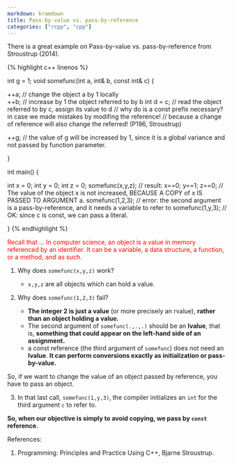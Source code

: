 ```yaml
---
markdown: kramdown
title: Pass-by-value vs. pass-by-reference
categories: ["rcpp", "cpp"]
---
```


<link rel="stylesheet" type="text/css" href="/css/sidecpp.css">


<p> There is a great example on Pass-by-value vs. pass-by-reference from Stroustrup (2014). </p>


{% highlight c++ linenos %}

int g = 1;
void somefunc(int a, int& b, const int& c) {

  ++a;           // change the object a by 1 locally                 
  ++b;           // increase by 1 the object referred to by b 
  int d = c;     // read the object referred to by c, assign its value to d
                 // why do is a const prefix necessary? in case we made mistakes by modifing the reference! 
                 // because a change of reference will also change the referred! (P196, Stroustrup)
  
  ++g;           // the value of g will be increased by 1, since it is a global variance and not passed by function parameter.

}

int main() {

  int x = 0;
  int y = 0;
  int z = 0;
  somefunc(x,y,z); // result: x==0; y==1; z==0;
                   // The value of the object x is not increased, BECAUSE A COPY of x IS PASSED TO ARGUMENT a.
  somefunc(1,2,3); // error: the second argument is a pass-by-reference, and it needs a variable to refer to
  somefunc(1,y,3); // OK: since c is const, we can pass a literal.

}
{% endhighlight %}

<p style='color:red'> Recall that ... In computer science, an object is a value in memory referenced by an identifier. It can be a variable, a data structure, a function, or a method, and as such. </p>

1. Why does `somefunc(x,y,z)` work?
    - `x,y,z` are all objects which can hold a value.

2. Why does `somefunc(1,2,3)` fail? 
    - **The integer 2 is just a value** (or more precisely an rvalue), **rather than an object holding a value.** 
    - The second argument of `somefunc(.,.,.)` should be an **lvalue**, that is, **something that could appear on the left-hand side of an assignment.**
    - a const reference (the third argument of `somefunc`) does not need an **lvalue**. **It can perform conversions exactly as initialization or pass-by-value.**

So, if we want to change the value of an object passed by reference, you have to pass an object. 

3. In that last call, `somefunc(1,y,3)`, the compiler initializes an `int` for the third argument `c` to refer to.

**So, when our objective is simply to avoid copying, we pass by `const` reference.**

References:
1. Programming: Principles and Practice Using C++, Bjarne Stroustrup.
